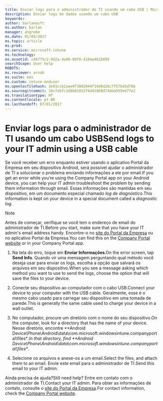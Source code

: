 ```yaml
---
title: Enviar logs para o administrador de TI usando um cabo USB | Microsoft Docs
description: Enviar logs de dados usando um cabo USB
keywords: 
author: barlanmsft
ms.author: barlan
manager: angrobe
ms.date: 01/03/2017
ms.topic: article
ms.prod: 
ms.service: microsoft-intune
ms.technology: 
ms.assetid: c46775c2-9d2a-4a88-89f0-4104a462b898
searchScope: User help
ROBOTS: 
ms.reviewer: arnab
ms.suite: ems
ms.custom: intune-enduser
ms.openlocfilehash: 3e91ccb2aae973892044f19d0d26c7f57bd5d786
ms.sourcegitcommit: 34cfebfc1d8b81032f4d41869d74dda559e677e2
ms.translationtype: HT
ms.contentlocale: pt-BR
ms.lasthandoff: 07/01/2017
---
```

# <span data-ttu-id="5a3c8-103">Enviar logs para o administrador de TI usando um cabo USB</span><span class="sxs-lookup"><span data-stu-id="5a3c8-103">Send logs to your IT admin using a USB cable</span></span>
<a id="send-logs-to-your-it-admin-using-a-usb-cable" class="xliff"></a>

<span data-ttu-id="5a3c8-104">Se você receber um erro enquanto estiver usando o aplicativo Portal da Empresa em seu dispositivo Android, será possível ajudar o administrador de TI a solucionar o problema enviando informações a ele por email.</span><span class="sxs-lookup"><span data-stu-id="5a3c8-104">If you get an error while you’re using the Company Portal app on your Android device, you can help your IT admin troubleshoot the problem by sending them information through email.</span></span> <span data-ttu-id="5a3c8-105">Essas informações são mantidas em seu dispositivo, em um documento especial chamado _log de diagnóstico_.</span><span class="sxs-lookup"><span data-stu-id="5a3c8-105">This information is kept on your device in a special document called a _diagnostic log_.</span></span>

> [!Note]
> <span data-ttu-id="5a3c8-106">Antes de começar, verifique se você tem o endereço de email do administrador de TI.</span><span class="sxs-lookup"><span data-stu-id="5a3c8-106">Before you start, make sure that you have your IT admin's email address handy.</span></span> <span data-ttu-id="5a3c8-107">Encontre-o no [site do Portal da Empresa](http://portal.manage.microsoft.com) ou no aplicativo Portal da Empresa.</span><span class="sxs-lookup"><span data-stu-id="5a3c8-107">You can find this on the [Company Portal website](http://portal.manage.microsoft.com) or in your Company Portal app.</span></span>

1.  <span data-ttu-id="5a3c8-108">Na tela do erro, toque em **Enviar Informações**.</span><span class="sxs-lookup"><span data-stu-id="5a3c8-108">On the error screen, tap **Send Info**.</span></span> <span data-ttu-id="5a3c8-109">Quando vir uma mensagem perguntando qual método você deseja usar para enviar os logs, escolha a opção que salvará os arquivos em seu dispositivo.</span><span class="sxs-lookup"><span data-stu-id="5a3c8-109">When you see a message asking which method you want to use to send the logs, choose the option that will save the files to your device.</span></span>

2.  <span data-ttu-id="5a3c8-110">Conecte seu dispositivo ao computador com o cabo USB.</span><span class="sxs-lookup"><span data-stu-id="5a3c8-110">Connect your device to your computer with the USB cable.</span></span> <span data-ttu-id="5a3c8-111">Geralmente, esse é o mesmo cabo usado para carregar seu dispositivo em uma tomada de parede.</span><span class="sxs-lookup"><span data-stu-id="5a3c8-111">This is generally the same cable used to charge your device in a wall outlet.</span></span>

3.  <span data-ttu-id="5a3c8-112">No computador, procure um diretório com o nome do seu dispositivo.</span><span class="sxs-lookup"><span data-stu-id="5a3c8-112">On the computer, look for a directory that has the name of your device.</span></span> <span data-ttu-id="5a3c8-113">Nesse diretório, encontre **Android Device\Phone\Android\data\com.microsoft.windowsintune.companyportal\files\**.</span><span class="sxs-lookup"><span data-stu-id="5a3c8-113">In that directory, find **Android Device\Phone\Android\data\com.microsoft.windowsintune.companyportal\files\**.</span></span>

4.  <span data-ttu-id="5a3c8-114">Selecione os arquivos e anexe-os a um email.</span><span class="sxs-lookup"><span data-stu-id="5a3c8-114">Select the files, and attach them to an email.</span></span> <span data-ttu-id="5a3c8-115">Envie este email para o administrador de TI.</span><span class="sxs-lookup"><span data-stu-id="5a3c8-115">Send this email to your IT admin.</span></span>

<span data-ttu-id="5a3c8-116">Ainda precisa de ajuda?</span><span class="sxs-lookup"><span data-stu-id="5a3c8-116">Still need help?</span></span> <span data-ttu-id="5a3c8-117">Entre em contato com o administrador de TI.</span><span class="sxs-lookup"><span data-stu-id="5a3c8-117">Contact your IT admin.</span></span> <span data-ttu-id="5a3c8-118">Para obter as informações de contato, consulte o [site do Portal da Empresa](http://portal.manage.microsoft.com).</span><span class="sxs-lookup"><span data-stu-id="5a3c8-118">For contact information, check the [Company Portal website](http://portal.manage.microsoft.com).</span></span>
